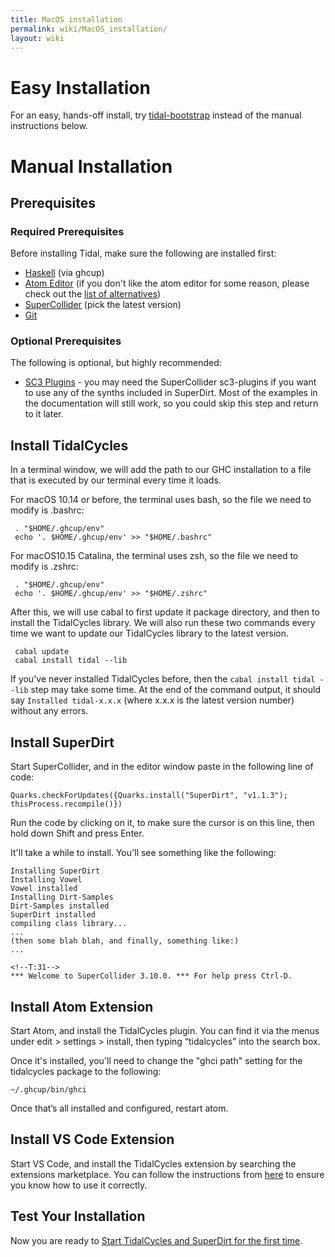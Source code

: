 ```yaml
---
title: MacOS installation
permalink: wiki/MacOS_installation/
layout: wiki
---
```


<languages /> <translate>

# Easy Installation

For an easy, hands-off install, try
[tidal-bootstrap](https://github.com/tidalcycles/tidal-bootstrap/blob/master/README.md)
instead of the manual instructions below.

# Manual Installation

## Prerequisites

### Required Prerequisites

Before installing Tidal, make sure the following are installed first:

-   [Haskell](https://www.haskell.org/ghcup/) (via ghcup)
-   [Atom Editor](https://atom.io/) (if you don't like the atom editor
    for some reason, please check out the [list of
    alternatives](/wiki/List_of_tidal_editors "wikilink"))
-   [SuperCollider](http://supercollider.github.io/download) (pick the
    latest version)
-   [Git](https://git-scm.com/)

### Optional Prerequisites

The following is optional, but highly recommended:

-   [SC3 Plugins](https://supercollider.github.io/sc3-plugins/) - you
    may need the SuperCollider sc3-plugins if you want to use any of the
    synths included in SuperDirt. Most of the examples in the
    documentation will still work, so you could skip this step and
    return to it later.

## Install TidalCycles

In a terminal window, we will add the path to our GHC installation to a
file that is executed by our terminal every time it loads.

For macOS 10.14 or before, the terminal uses bash, so the file we need
to modify is .bashrc:

     . "$HOME/.ghcup/env"
     echo '. $HOME/.ghcup/env' >> "$HOME/.bashrc"

For macOS10.15 Catalina, the terminal uses zsh, so the file we need to
modify is .zshrc:

     . "$HOME/.ghcup/env"
     echo '. $HOME/.ghcup/env' >> "$HOME/.zshrc"

After this, we will use cabal to first update it package directory, and
then to install the TidalCycles library. We will also run these two
commands every time we want to update our TidalCycles library to the
latest version.

     cabal update
     cabal install tidal --lib

If you've never installed TidalCycles before, then the
`cabal install tidal --lib` step may take some time. At the end of the
command output, it should say `Installed tidal-x.x.x` (where x.x.x is
the latest version number) without any errors.

## Install SuperDirt

Start SuperCollider, and in the editor window paste in the following
line of code:

``` plaintext
Quarks.checkForUpdates({Quarks.install("SuperDirt", "v1.1.3"); thisProcess.recompile()})
```

Run the code by clicking on it, to make sure the cursor is on this line,
then hold down Shift and press Enter.

It'll take a while to install. You'll see something like the following:

``` plaintext
Installing SuperDirt
Installing Vowel
Vowel installed
Installing Dirt-Samples
Dirt-Samples installed
SuperDirt installed
compiling class library...
...
(then some blah blah, and finally, something like:)
...

<!--T:31-->
*** Welcome to SuperCollider 3.10.0. *** For help press Ctrl-D.
```

## Install Atom Extension

Start Atom, and install the TidalCycles plugin. You can find it via the
menus under edit &gt; settings &gt; install, then typing “tidalcycles”
into the search box.

Once it's installed, you'll need to change the "ghci path" setting for
the tidalcycles package to the following:

    ~/.ghcup/bin/ghci

Once that’s all installed and configured, restart atom.

## Install VS Code Extension

Start VS Code, and install the TidalCycles extension by searching the
extensions marketplace. You can follow the instructions from
[here](https://marketplace.visualstudio.com/items?itemName=tidalcycles.vscode-tidalcycles)
to ensure you know how to use it correctly.

## Test Your Installation

Now you are ready to [Start TidalCycles and SuperDirt for the first
time](/wiki/Start_tidalcycles_and_superdirt_for_the_first_time "wikilink").
</translate>
